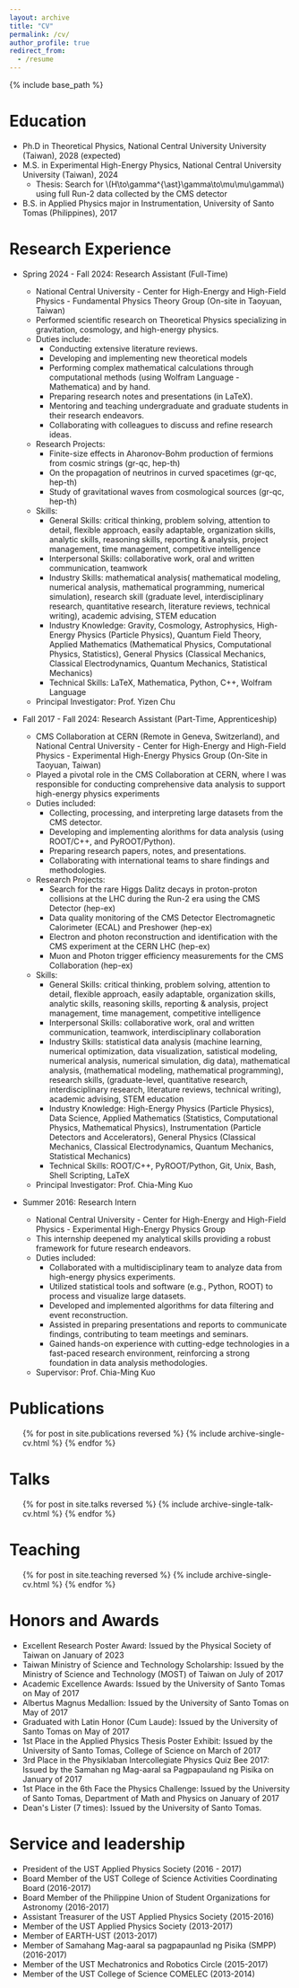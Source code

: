 ```yaml
---
layout: archive
title: "CV"
permalink: /cv/
author_profile: true
redirect_from:
  - /resume
---
```


{% include base_path %}

Education
======
* Ph.D in Theoretical Physics, National Central University University (Taiwan), 2028 (expected)
* M.S. in Experimental High-Energy Physics, National Central University University (Taiwan), 2024
  * Thesis: Search for \\(H\to\gamma^{\ast}\gamma\to\mu\mu\gamma\\) using full Run-2 data collected by the CMS detector
* B.S. in Applied Physics major in Instrumentation, University of Santo Tomas (Philippines), 2017

Research Experience
======
* Spring 2024 - Fall 2024: Research Assistant (Full-Time)
  * National Central University - Center for High-Energy and High-Field Physics - Fundamental Physics Theory Group (On-site in Taoyuan, Taiwan)
  * Performed scientific research on Theoretical Physics specializing in gravitation, cosmology, and high-energy physics. 
  * Duties include:
    * Conducting extensive literature reviews.
    * Developing and implementing new theoretical models
    * Performing complex mathematical calculations through computational methods (using Wolfram Language - Mathematica) and by hand.
    * Preparing research notes and presentations (in LaTeX).
    * Mentoring and teaching undergraduate and graduate students in their research endeavors.
    * Collaborating with colleagues to discuss and refine research ideas.
  * Research Projects:
    * Finite-size effects in Aharonov-Bohm production of fermions from cosmic strings (gr-qc, hep-th)
    * On the propagation of neutrinos in curved spacetimes (gr-qc, hep-th)
    * Study of gravitational waves from cosmological sources (gr-qc, hep-th)
  * Skills:
    * General Skills: critical thinking, problem solving, attention to detail, flexible approach, easily adaptable, organization skills, analytic skills, reasoning skills, reporting & analysis, project management, time management, competitive intelligence
    * Interpersonal Skills: collaborative work, oral and written communication, teamwork
    * Industry Skills: mathematical analysis( mathematical modeling, numerical analysis, mathematical programming, numerical simulation), research skill (graduate level, interdisciplinary research, quantitative research, literature reviews, technical writing), academic advising, STEM education
    * Industry Knowledge: Gravity, Cosmology, Astrophysics, High-Energy Physics (Particle Physics), Quantum Field Theory, Applied Mathematics (Mathematical Physics, Computational Physics, Statistics), General Physics (Classical Mechanics, Classical Electrodynamics, Quantum Mechanics, Statistical Mechanics)
    * Technical Skills: LaTeX, Mathematica, Python, C++, Wolfram Language
   * Principal Investigator: Prof. Yizen Chu

* Fall 2017 - Fall 2024: Research Assistant (Part-Time, Apprenticeship)
  * CMS Collaboration at CERN (Remote in Geneva, Switzerland), and National Central University - Center for High-Energy and High-Field Physics - Experimental High-Energy Physics Group (On-Site in Taoyuan, Taiwan)
  * Played a pivotal role in the CMS Collaboration at CERN, where I was responsible for conducting comprehensive data analysis to support high-energy physics experiments
  * Duties included: 
    * Collecting, processing, and interpreting large datasets from the CMS detector.
    * Developing and implementing alorithms for data analysis (using ROOT/C++, and PyROOT/Python).
    * Preparing research papers, notes, and presentations.
    * Collaborating with international teams to share findings and methodologies.
  * Research Projects:
    * Search for the rare Higgs Dalitz decays in proton-proton collisions at the LHC during the Run-2 era using the CMS Detector (hep-ex)
    * Data quality monitoring of the CMS Detector Electromagnetic Calorimeter (ECAL) and Preshower (hep-ex)
    * Electron and photon reconstruction and identification with the CMS experiment at the CERN LHC (hep-ex)
    * Muon and Photon trigger efficiency measurements for the CMS Collaboration (hep-ex)
  * Skills:
    * General Skills: critical thinking, problem solving, attention to detail, flexible approach, easily adaptable, organization skills, analytic skills, reasoning skills, reporting & analysis, project management, time management, competitive intelligence
    * Interpersonal Skills: collaborative work, oral and written communication, teamwork, interdisciplinary collaboration
    * Industry Skills: statistical data analysis (machine learning, numerical optimization, data visualization, satistical modeling, numerical analysis, numerical simulation, dig data), mathematical analysis, (mathematical modeling, mathematical programming), research skills, (graduate-level, quantitative research, interdisciplinary research, literature reviews, technical writing), academic advising, STEM education
    * Industry Knowledge: High-Energy Physics (Particle Physics), Data Science, Applied Mathematics (Statistics, Computational Physics, Mathematical Physics), Instrumentation (Particle Detectors and Accelerators), General Physics (Classical Mechanics, Classical Electrodynamics, Quantum Mechanics, Statistical Mechanics)
    * Technical Skills: ROOT/C++, PyROOT/Python, Git, Unix, Bash, Shell Scripting, LaTeX
  * Principal Investigator: Prof. Chia-Ming Kuo

* Summer 2016: Research Intern
  * National Central University - Center for High-Energy and High-Field Physics - Experimental High-Energy Physics Group
  * This internship deepened my analytical skills providing a robust framework for future research endeavors.
  * Duties included: 
    * Collaborated with a multidisciplinary team to analyze data from high-energy physics experiments.
    * Utilized statistical tools and software (e.g., Python, ROOT) to process and visualize large datasets.
    * Developed and implemented algorithms for data filtering and event reconstruction.
    * Assisted in preparing presentations and reports to communicate findings, contributing to team meetings and seminars.
    * Gained hands-on experience with cutting-edge technologies in a fast-paced research environment, reinforcing a strong foundation in data analysis methodologies.
  * Supervisor: Prof. Chia-Ming Kuo

Publications
======
  <ul>{% for post in site.publications reversed %}
    {% include archive-single-cv.html %}
  {% endfor %}</ul>
  
Talks
======
  <ul>{% for post in site.talks reversed %}
    {% include archive-single-talk-cv.html  %}
  {% endfor %}</ul>
  
Teaching
======
  <ul>{% for post in site.teaching reversed %}
    {% include archive-single-cv.html %}
  {% endfor %}</ul>

Honors and Awards 
======
* Excellent Research Poster Award: Issued by the Physical Society of Taiwan on January of 2023
* Taiwan Ministry of Science and Technology Scholarship: Issued by the Ministry of Science and Technology (MOST) of Taiwan on July of 2017
* Academic Excellence Awards: Issued by the University of Santo Tomas on May of 2017
* Albertus Magnus Medallion: Issued by the University of Santo Tomas on May of 2017
* Graduated with Latin Honor (Cum Laude): Issued by the University of Santo Tomas on May of 2017
* 1st Place in the Applied Physics Thesis Poster Exhibit: Issued by the University of Santo Tomas, College of Science on March of 2017
* 3rd Place in the Physiklaban Intercollegiate Physics Quiz Bee 2017: Issued by the Samahan ng Mag-aaral sa Pagpapauland ng Pisika on January of 2017
* 1st Place in the 6th Face the Physics Challenge: Issued by the University of Santo Tomas, Department of Math and Physics on January of 2017
* Dean's Lister (7 times): Issued by the University of Santo Tomas.

Service and leadership
======
* President of the UST Applied Physics Society (2016 - 2017)
* Board Member of the UST College of Science Activities Coordinating Board (2016-2017)
* Board Member of the Philippine Union of Student Organizations for Astronomy (2016-2017)
* Assistant Treasurer of the UST Applied Physics Society (2015-2016)
* Member of the UST Applied Physics Society (2013-2017)
* Member of EARTH-UST (2013-2017)
* Member of Samahang Mag-aaral sa pagpapaunlad ng Pisika (SMPP) (2016-2017)
* Member of the UST Mechatronics and Robotics Circle (2015-2017)
* Member of the UST College of Science COMELEC (2013-2014)
